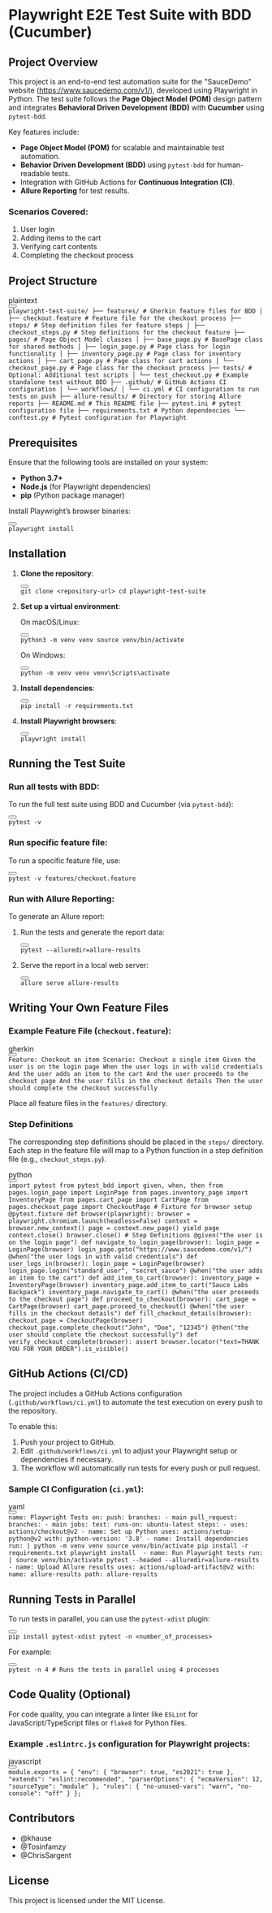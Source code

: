 <h1>Playwright E2E Test Suite with BDD (Cucumber)</h1>
<h2>Project Overview</h2>
<p>This project is an end-to-end test automation suite for the "SauceDemo" website (<a href="https://www.saucedemo.com/v1/" target="_new" rel="noopener">https://www.saucedemo.com/v1/</a>), developed using Playwright in Python. The test suite follows the <strong>Page Object Model (POM)</strong> design pattern and integrates <strong>Behavioral Driven Development (BDD)</strong> with <strong>Cucumber</strong> using <code>pytest-bdd</code>.</p>
<p>Key features include:</p>
<ul>
<li><strong>Page Object Model (POM)</strong> for scalable and maintainable test automation.</li>
<li><strong>Behavior Driven Development (BDD)</strong> using <code>pytest-bdd</code> for human-readable tests.</li>
<li>Integration with GitHub Actions for <strong>Continuous Integration (CI)</strong>.</li>
<li><strong>Allure Reporting</strong> for test results.</li>
</ul>
<h3>Scenarios Covered:</h3>
<ol>
<li>User login</li>
<li>Adding items to the cart</li>
<li>Verifying cart contents</li>
<li>Completing the checkout process</li>
</ol>
<h2>Project Structure</h2>
<div class="dark bg-gray-950 contain-inline-size rounded-md border-[0.5px] border-token-border-medium relative">
<div class="flex items-center text-token-text-secondary bg-token-main-surface-secondary px-4 py-2 text-xs font-sans justify-between rounded-t-md h-9">plaintext</div>
<div class="sticky top-9 md:top-[5.75rem]">
<div class="absolute bottom-0 right-2 flex h-9 items-center">
<div class="flex items-center rounded bg-token-main-surface-secondary px-2 font-sans text-xs text-token-text-secondary"><span class="" data-state="closed"><button class="flex gap-1 items-center py-1"></button></span></div>
</div>
</div>
<div class="overflow-y-auto p-4" dir="ltr"><code class="!whitespace-pre hljs language-plaintext">playwright-test-suite/ ├── features/ # Gherkin feature files for BDD │ ├── checkout.feature # Feature file for the checkout process ├── steps/ # Step definition files for feature steps │ ├── checkout_steps.py # Step definitions for the checkout feature ├── pages/ # Page Object Model classes │ ├── base_page.py # BasePage class for shared methods │ ├── login_page.py # Page class for login functionality │ ├── inventory_page.py # Page class for inventory actions │ ├── cart_page.py # Page class for cart actions │ └── checkout_page.py # Page class for the checkout process ├── tests/ # Optional: Additional test scripts │ └── test_checkout.py # Example standalone test without BDD ├── .github/ # GitHub Actions CI configuration │ └── workflows/ │ └── ci.yml # CI configuration to run tests on push ├── allure-results/ # Directory for storing Allure reports ├── README.md # This README file ├── pytest.ini # pytest configuration file ├── requirements.txt # Python dependencies └── conftest.py # Pytest configuration for Playwright </code></div>
</div>
<h2>Prerequisites</h2>
<p>Ensure that the following tools are installed on your system:</p>
<ul>
<li><strong>Python 3.7+</strong></li>
<li><strong>Node.js</strong> (for Playwright dependencies)</li>
<li><strong>pip</strong> (Python package manager)</li>
</ul>
<p>Install Playwright&rsquo;s browser binaries:</p>
<div class="dark bg-gray-950 contain-inline-size rounded-md border-[0.5px] border-token-border-medium relative">
<div class="flex items-center text-token-text-secondary bg-token-main-surface-secondary px-4 py-2 text-xs font-sans justify-between rounded-t-md h-9"></div>
<div class="sticky top-9 md:top-[5.75rem]">
<div class="absolute bottom-0 right-2 flex h-9 items-center">
<div class="flex items-center rounded bg-token-main-surface-secondary px-2 font-sans text-xs text-token-text-secondary"><span class="" data-state="closed"><button class="flex gap-1 items-center py-1"></button></span></div>
</div>
</div>
<div class="overflow-y-auto p-4" dir="ltr"><code class="!whitespace-pre hljs language-">playwright install </code></div>
</div>
<h2>Installation</h2>
<ol>
<li>
<p><strong>Clone the repository</strong>:</p>
<div class="dark bg-gray-950 contain-inline-size rounded-md border-[0.5px] border-token-border-medium relative">
<div class="flex items-center text-token-text-secondary bg-token-main-surface-secondary px-4 py-2 text-xs font-sans justify-between rounded-t-md h-9"></div>
<div class="sticky top-9 md:top-[5.75rem]">
<div class="absolute bottom-0 right-2 flex h-9 items-center">
<div class="flex items-center rounded bg-token-main-surface-secondary px-2 font-sans text-xs text-token-text-secondary"><span class="" data-state="closed"><button class="flex gap-1 items-center py-1"></button></span></div>
</div>
</div>
<div class="overflow-y-auto p-4" dir="ltr"><code class="!whitespace-pre hljs language-">git <span class="hljs-built_in">clone</span> &lt;repository-url&gt; <span class="hljs-built_in">cd</span> playwright-test-suite </code></div>
</div>
</li>
<li>
<p><strong>Set up a virtual environment</strong>:</p>
<p>On macOS/Linux:</p>
<div class="dark bg-gray-950 contain-inline-size rounded-md border-[0.5px] border-token-border-medium relative">
<div class="flex items-center text-token-text-secondary bg-token-main-surface-secondary px-4 py-2 text-xs font-sans justify-between rounded-t-md h-9"></div>
<div class="sticky top-9 md:top-[5.75rem]">
<div class="absolute bottom-0 right-2 flex h-9 items-center">
<div class="flex items-center rounded bg-token-main-surface-secondary px-2 font-sans text-xs text-token-text-secondary"><span class="" data-state="closed"><button class="flex gap-1 items-center py-1"></button></span></div>
</div>
</div>
<div class="overflow-y-auto p-4" dir="ltr"><code class="!whitespace-pre hljs language-">python3 -m venv venv <span class="hljs-built_in">source</span> venv/bin/activate </code></div>
</div>
<p>On Windows:</p>
<div class="dark bg-gray-950 contain-inline-size rounded-md border-[0.5px] border-token-border-medium relative">
<div class="flex items-center text-token-text-secondary bg-token-main-surface-secondary px-4 py-2 text-xs font-sans justify-between rounded-t-md h-9"></div>
<div class="sticky top-9 md:top-[5.75rem]">
<div class="absolute bottom-0 right-2 flex h-9 items-center">
<div class="flex items-center rounded bg-token-main-surface-secondary px-2 font-sans text-xs text-token-text-secondary"><span class="" data-state="closed"><button class="flex gap-1 items-center py-1"></button></span></div>
</div>
</div>
<div class="overflow-y-auto p-4" dir="ltr"><code class="!whitespace-pre hljs language-">python -m venv venv venv\Scripts\activate </code></div>
</div>
</li>
<li>
<p><strong>Install dependencies</strong>:</p>
<div class="dark bg-gray-950 contain-inline-size rounded-md border-[0.5px] border-token-border-medium relative">
<div class="flex items-center text-token-text-secondary bg-token-main-surface-secondary px-4 py-2 text-xs font-sans justify-between rounded-t-md h-9"></div>
<div class="sticky top-9 md:top-[5.75rem]">
<div class="absolute bottom-0 right-2 flex h-9 items-center">
<div class="flex items-center rounded bg-token-main-surface-secondary px-2 font-sans text-xs text-token-text-secondary"><span class="" data-state="closed"><button class="flex gap-1 items-center py-1"></button></span></div>
</div>
</div>
<div class="overflow-y-auto p-4" dir="ltr"><code class="!whitespace-pre hljs language-">pip install -r requirements.txt </code></div>
</div>
</li>
<li>
<p><strong>Install Playwright browsers</strong>:</p>
<div class="dark bg-gray-950 contain-inline-size rounded-md border-[0.5px] border-token-border-medium relative">
<div class="flex items-center text-token-text-secondary bg-token-main-surface-secondary px-4 py-2 text-xs font-sans justify-between rounded-t-md h-9"></div>
<div class="sticky top-9 md:top-[5.75rem]">
<div class="absolute bottom-0 right-2 flex h-9 items-center">
<div class="flex items-center rounded bg-token-main-surface-secondary px-2 font-sans text-xs text-token-text-secondary"><span class="" data-state="closed"><button class="flex gap-1 items-center py-1"></button></span></div>
</div>
</div>
<div class="overflow-y-auto p-4" dir="ltr"><code class="!whitespace-pre hljs language-">playwright install </code></div>
</div>
</li>
</ol>
<h2>Running the Test Suite</h2>
<h3>Run all tests with BDD:</h3>
<p>To run the full test suite using BDD and Cucumber (via <code>pytest-bdd</code>):</p>
<div class="dark bg-gray-950 contain-inline-size rounded-md border-[0.5px] border-token-border-medium relative">
<div class="flex items-center text-token-text-secondary bg-token-main-surface-secondary px-4 py-2 text-xs font-sans justify-between rounded-t-md h-9"></div>
<div class="sticky top-9 md:top-[5.75rem]">
<div class="absolute bottom-0 right-2 flex h-9 items-center">
<div class="flex items-center rounded bg-token-main-surface-secondary px-2 font-sans text-xs text-token-text-secondary"><span class="" data-state="closed"><button class="flex gap-1 items-center py-1"></button></span></div>
</div>
</div>
<div class="overflow-y-auto p-4" dir="ltr"><code class="!whitespace-pre hljs language-">pytest -v </code></div>
</div>
<h3>Run specific feature file:</h3>
<p>To run a specific feature file, use:</p>
<div class="dark bg-gray-950 contain-inline-size rounded-md border-[0.5px] border-token-border-medium relative">
<div class="flex items-center text-token-text-secondary bg-token-main-surface-secondary px-4 py-2 text-xs font-sans justify-between rounded-t-md h-9"></div>
<div class="sticky top-9 md:top-[5.75rem]">
<div class="absolute bottom-0 right-2 flex h-9 items-center">
<div class="flex items-center rounded bg-token-main-surface-secondary px-2 font-sans text-xs text-token-text-secondary"><span class="" data-state="closed"><button class="flex gap-1 items-center py-1"></button></span></div>
</div>
</div>
<div class="overflow-y-auto p-4" dir="ltr"><code class="!whitespace-pre hljs language-">pytest -v features/checkout.feature </code></div>
</div>
<h3>Run with Allure Reporting:</h3>
<p>To generate an Allure report:</p>
<ol>
<li>
<p>Run the tests and generate the report data:</p>
<div class="dark bg-gray-950 contain-inline-size rounded-md border-[0.5px] border-token-border-medium relative">
<div class="flex items-center text-token-text-secondary bg-token-main-surface-secondary px-4 py-2 text-xs font-sans justify-between rounded-t-md h-9"></div>
<div class="sticky top-9 md:top-[5.75rem]">
<div class="absolute bottom-0 right-2 flex h-9 items-center">
<div class="flex items-center rounded bg-token-main-surface-secondary px-2 font-sans text-xs text-token-text-secondary"><span class="" data-state="closed"><button class="flex gap-1 items-center py-1"></button></span></div>
</div>
</div>
<div class="overflow-y-auto p-4" dir="ltr"><code class="!whitespace-pre hljs language-">pytest --alluredir=allure-results </code></div>
</div>
</li>
<li>
<p>Serve the report in a local web server:</p>
<div class="dark bg-gray-950 contain-inline-size rounded-md border-[0.5px] border-token-border-medium relative">
<div class="flex items-center text-token-text-secondary bg-token-main-surface-secondary px-4 py-2 text-xs font-sans justify-between rounded-t-md h-9"></div>
<div class="sticky top-9 md:top-[5.75rem]">
<div class="absolute bottom-0 right-2 flex h-9 items-center">
<div class="flex items-center rounded bg-token-main-surface-secondary px-2 font-sans text-xs text-token-text-secondary"><span class="" data-state="closed"><button class="flex gap-1 items-center py-1"></button></span></div>
</div>
</div>
<div class="overflow-y-auto p-4" dir="ltr"><code class="!whitespace-pre hljs language-">allure serve allure-results </code></div>
</div>
</li>
</ol>
<h2>Writing Your Own Feature Files</h2>
<h3>Example Feature File (<code>checkout.feature</code>):</h3>
<div class="dark bg-gray-950 contain-inline-size rounded-md border-[0.5px] border-token-border-medium relative">
<div class="flex items-center text-token-text-secondary bg-token-main-surface-secondary px-4 py-2 text-xs font-sans justify-between rounded-t-md h-9">gherkin</div>
<div class="sticky top-9 md:top-[5.75rem]">
<div class="absolute bottom-0 right-2 flex h-9 items-center">
<div class="flex items-center rounded bg-token-main-surface-secondary px-2 font-sans text-xs text-token-text-secondary"><span class="" data-state="closed"><button class="flex gap-1 items-center py-1"></button></span></div>
</div>
</div>
<div class="overflow-y-auto p-4" dir="ltr"><code class="!whitespace-pre hljs language-gherkin">Feature: Checkout an item Scenario: Checkout a single item Given the user is on the login page When the user logs in with valid credentials And the user adds an item to the cart And the user proceeds to the checkout page And the user fills in the checkout details Then the user should complete the checkout successfully </code></div>
</div>
<p>Place all feature files in the <code>features/</code> directory.</p>
<h3>Step Definitions</h3>
<p>The corresponding step definitions should be placed in the <code>steps/</code> directory. Each step in the feature file will map to a Python function in a step definition file (e.g., <code>checkout_steps.py</code>).</p>
<div class="dark bg-gray-950 contain-inline-size rounded-md border-[0.5px] border-token-border-medium relative">
<div class="flex items-center text-token-text-secondary bg-token-main-surface-secondary px-4 py-2 text-xs font-sans justify-between rounded-t-md h-9">python</div>
<div class="sticky top-9 md:top-[5.75rem]">
<div class="absolute bottom-0 right-2 flex h-9 items-center">
<div class="flex items-center rounded bg-token-main-surface-secondary px-2 font-sans text-xs text-token-text-secondary"><span class="" data-state="closed"><button class="flex gap-1 items-center py-1"></button></span></div>
</div>
</div>
<div class="overflow-y-auto p-4" dir="ltr"><code class="!whitespace-pre hljs language-python"><span class="hljs-keyword">import</span> pytest <span class="hljs-keyword">from</span> pytest_bdd <span class="hljs-keyword">import</span> given, when, then <span class="hljs-keyword">from</span> pages.login_page <span class="hljs-keyword">import</span> LoginPage <span class="hljs-keyword">from</span> pages.inventory_page <span class="hljs-keyword">import</span> InventoryPage <span class="hljs-keyword">from</span> pages.cart_page <span class="hljs-keyword">import</span> CartPage <span class="hljs-keyword">from</span> pages.checkout_page <span class="hljs-keyword">import</span> CheckoutPage <span class="hljs-comment"># Fixture for browser setup</span> <span class="hljs-meta">@pytest.fixture</span> <span class="hljs-keyword">def</span> <span class="hljs-title function_">browser</span>(<span class="hljs-params">playwright</span>): browser = playwright.chromium.launch(headless=<span class="hljs-literal">False</span>) context = browser.new_context() page = context.new_page() <span class="hljs-keyword">yield</span> page context.close() browser.close() <span class="hljs-comment"># Step Definitions</span> <span class="hljs-meta">@given(<span class="hljs-params"><span class="hljs-string">"the user is on the login page"</span></span>)</span> <span class="hljs-keyword">def</span> <span class="hljs-title function_">navigate_to_login_page</span>(<span class="hljs-params">browser</span>): login_page = LoginPage(browser) login_page.goto(<span class="hljs-string">"https://www.saucedemo.com/v1/"</span>) <span class="hljs-meta">@when(<span class="hljs-params"><span class="hljs-string">"the user logs in with valid credentials"</span></span>)</span> <span class="hljs-keyword">def</span> <span class="hljs-title function_">user_logs_in</span>(<span class="hljs-params">browser</span>): login_page = LoginPage(browser) login_page.login(<span class="hljs-string">"standard_user"</span>, <span class="hljs-string">"secret_sauce"</span>) <span class="hljs-meta">@when(<span class="hljs-params"><span class="hljs-string">"the user adds an item to the cart"</span></span>)</span> <span class="hljs-keyword">def</span> <span class="hljs-title function_">add_item_to_cart</span>(<span class="hljs-params">browser</span>): inventory_page = InventoryPage(browser) inventory_page.add_item_to_cart(<span class="hljs-string">"Sauce Labs Backpack"</span>) inventory_page.navigate_to_cart() <span class="hljs-meta">@when(<span class="hljs-params"><span class="hljs-string">"the user proceeds to the checkout page"</span></span>)</span> <span class="hljs-keyword">def</span> <span class="hljs-title function_">proceed_to_checkout</span>(<span class="hljs-params">browser</span>): cart_page = CartPage(browser) cart_page.proceed_to_checkout() <span class="hljs-meta">@when(<span class="hljs-params"><span class="hljs-string">"the user fills in the checkout details"</span></span>)</span> <span class="hljs-keyword">def</span> <span class="hljs-title function_">fill_checkout_details</span>(<span class="hljs-params">browser</span>): checkout_page = CheckoutPage(browser) checkout_page.complete_checkout(<span class="hljs-string">"John"</span>, <span class="hljs-string">"Doe"</span>, <span class="hljs-string">"12345"</span>) <span class="hljs-meta">@then(<span class="hljs-params"><span class="hljs-string">"the user should complete the checkout successfully"</span></span>)</span> <span class="hljs-keyword">def</span> <span class="hljs-title function_">verify_checkout_complete</span>(<span class="hljs-params">browser</span>): <span class="hljs-keyword">assert</span> browser.locator(<span class="hljs-string">"text=THANK YOU FOR YOUR ORDER"</span>).is_visible() </code></div>
</div>
<h2>GitHub Actions (CI/CD)</h2>
<p>The project includes a GitHub Actions configuration (<code>.github/workflows/ci.yml</code>) to automate the test execution on every push to the repository.</p>
<p>To enable this:</p>
<ol>
<li>Push your project to GitHub.</li>
<li>Edit <code>.github/workflows/ci.yml</code> to adjust your Playwright setup or dependencies if necessary.</li>
<li>The workflow will automatically run tests for every push or pull request.</li>
</ol>
<h3>Sample CI Configuration (<code>ci.yml</code>):</h3>
<div class="dark bg-gray-950 contain-inline-size rounded-md border-[0.5px] border-token-border-medium relative">
<div class="flex items-center text-token-text-secondary bg-token-main-surface-secondary px-4 py-2 text-xs font-sans justify-between rounded-t-md h-9">yaml</div>
<div class="sticky top-9 md:top-[5.75rem]">
<div class="absolute bottom-0 right-2 flex h-9 items-center">
<div class="flex items-center rounded bg-token-main-surface-secondary px-2 font-sans text-xs text-token-text-secondary"><span class="" data-state="closed"><button class="flex gap-1 items-center py-1"></button></span></div>
</div>
</div>
<div class="overflow-y-auto p-4" dir="ltr"><code class="!whitespace-pre hljs language-yaml"><span class="hljs-attr">name:</span> <span class="hljs-string">Playwright</span> <span class="hljs-string">Tests</span> <span class="hljs-attr">on:</span> <span class="hljs-attr">push:</span> <span class="hljs-attr">branches:</span> <span class="hljs-bullet">-</span> <span class="hljs-string">main</span> <span class="hljs-attr">pull_request:</span> <span class="hljs-attr">branches:</span> <span class="hljs-bullet">-</span> <span class="hljs-string">main</span> <span class="hljs-attr">jobs:</span> <span class="hljs-attr">test:</span> <span class="hljs-attr">runs-on:</span> <span class="hljs-string">ubuntu-latest</span> <span class="hljs-attr">steps:</span> <span class="hljs-bullet">-</span> <span class="hljs-attr">uses:</span> <span class="hljs-string">actions/checkout@v2</span> <span class="hljs-bullet">-</span> <span class="hljs-attr">name:</span> <span class="hljs-string">Set</span> <span class="hljs-string">up</span> <span class="hljs-string">Python</span> <span class="hljs-attr">uses:</span> <span class="hljs-string">actions/setup-python@v2</span> <span class="hljs-attr">with:</span> <span class="hljs-attr">python-version:</span> <span class="hljs-string">'3.8'</span> <span class="hljs-bullet">-</span> <span class="hljs-attr">name:</span> <span class="hljs-string">Install</span> <span class="hljs-string">dependencies</span> <span class="hljs-attr">run:</span> <span class="hljs-string">| python -m venv venv source venv/bin/activate pip install -r requirements.txt playwright install </span> <span class="hljs-bullet">-</span> <span class="hljs-attr">name:</span> <span class="hljs-string">Run</span> <span class="hljs-string">Playwright</span> <span class="hljs-string">tests</span> <span class="hljs-attr">run:</span> <span class="hljs-string">| source venv/bin/activate pytest --headed --alluredir=allure-results </span> <span class="hljs-bullet">-</span> <span class="hljs-attr">name:</span> <span class="hljs-string">Upload</span> <span class="hljs-string">Allure</span> <span class="hljs-string">results</span> <span class="hljs-attr">uses:</span> <span class="hljs-string">actions/upload-artifact@v2</span> <span class="hljs-attr">with:</span> <span class="hljs-attr">name:</span> <span class="hljs-string">allure-results</span> <span class="hljs-attr">path:</span> <span class="hljs-string">allure-results</span> </code></div>
</div>
<h2>Running Tests in Parallel</h2>
<p>To run tests in parallel, you can use the <code>pytest-xdist</code> plugin:</p>
<div class="dark bg-gray-950 contain-inline-size rounded-md border-[0.5px] border-token-border-medium relative">
<div class="flex items-center text-token-text-secondary bg-token-main-surface-secondary px-4 py-2 text-xs font-sans justify-between rounded-t-md h-9"></div>
<div class="sticky top-9 md:top-[5.75rem]">
<div class="absolute bottom-0 right-2 flex h-9 items-center">
<div class="flex items-center rounded bg-token-main-surface-secondary px-2 font-sans text-xs text-token-text-secondary"><span class="" data-state="closed"><button class="flex gap-1 items-center py-1"></button></span></div>
</div>
</div>
<div class="overflow-y-auto p-4" dir="ltr"><code class="!whitespace-pre hljs language-">pip install pytest-xdist pytest -n &lt;number_of_processes&gt; </code></div>
</div>
<p>For example:</p>
<div class="dark bg-gray-950 contain-inline-size rounded-md border-[0.5px] border-token-border-medium relative">
<div class="flex items-center text-token-text-secondary bg-token-main-surface-secondary px-4 py-2 text-xs font-sans justify-between rounded-t-md h-9"></div>
<div class="sticky top-9 md:top-[5.75rem]">
<div class="absolute bottom-0 right-2 flex h-9 items-center">
<div class="flex items-center rounded bg-token-main-surface-secondary px-2 font-sans text-xs text-token-text-secondary"><span class="" data-state="closed"><button class="flex gap-1 items-center py-1"></button></span></div>
</div>
</div>
<div class="overflow-y-auto p-4" dir="ltr"><code class="!whitespace-pre hljs language-">pytest -n 4 <span class="hljs-comment"># Runs the tests in parallel using 4 processes</span> </code></div>
</div>
<h2>Code Quality (Optional)</h2>
<p>For code quality, you can integrate a linter like <code>ESLint</code> for JavaScript/TypeScript files or <code>flake8</code> for Python files.</p>
<h3>Example <code>.eslintrc.js</code> configuration for Playwright projects:</h3>
<div class="dark bg-gray-950 contain-inline-size rounded-md border-[0.5px] border-token-border-medium relative">
<div class="flex items-center text-token-text-secondary bg-token-main-surface-secondary px-4 py-2 text-xs font-sans justify-between rounded-t-md h-9">javascript</div>
<div class="sticky top-9 md:top-[5.75rem]">
<div class="absolute bottom-0 right-2 flex h-9 items-center">
<div class="flex items-center rounded bg-token-main-surface-secondary px-2 font-sans text-xs text-token-text-secondary"><span class="" data-state="closed"><button class="flex gap-1 items-center py-1"></button></span></div>
</div>
</div>
<div class="overflow-y-auto p-4" dir="ltr"><code class="!whitespace-pre hljs language-javascript"><span class="hljs-variable language_">module</span>.<span class="hljs-property">exports</span> = { <span class="hljs-string">"env"</span>: { <span class="hljs-string">"browser"</span>: <span class="hljs-literal">true</span>, <span class="hljs-string">"es2021"</span>: <span class="hljs-literal">true</span> }, <span class="hljs-string">"extends"</span>: <span class="hljs-string">"eslint:recommended"</span>, <span class="hljs-string">"parserOptions"</span>: { <span class="hljs-string">"ecmaVersion"</span>: <span class="hljs-number">12</span>, <span class="hljs-string">"sourceType"</span>: <span class="hljs-string">"module"</span> }, <span class="hljs-string">"rules"</span>: { <span class="hljs-string">"no-unused-vars"</span>: <span class="hljs-string">"warn"</span>, <span class="hljs-string">"no-console"</span>: <span class="hljs-string">"off"</span> } }; </code></div>
</div>
<h2>Contributors</h2>
<ul>
<li>@khause</li>
<li>@Tosinfamzy</li>
<li>@ChrisSargent</li>
</ul>
<h2>License</h2>
<p>This project is licensed under the MIT License.</p>
<p>&nbsp;</p>
